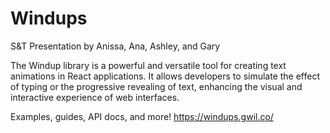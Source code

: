 # Windups
S&T Presentation by Anissa, Ana, Ashley, and Gary

The Windup library is a powerful and versatile tool for creating text animations in React applications. It allows developers to simulate the effect of typing or the progressive revealing of text, enhancing the visual and interactive experience of web interfaces.

Examples, guides, API docs, and more!
https://windups.gwil.co/
